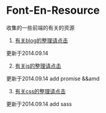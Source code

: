 Font-En-Resource
================

收集的一些前端的有关的资源

1. [有关blog的整理请点击](https://github.com/Tankpt/Font-End-Resource/tree/master/blog)

更新于2014.09.14 

2. [有关js的整理请点击](https://github.com/Tankpt/Font-End-Resource/tree/master/js)

更新于2014.09.14  add promise &&amd

3. [有关css的整理请点击](https://github.com/Tankpt/Font-End-Resource/tree/master/css)
 
更新于2014.09.14  add sass